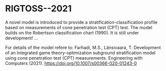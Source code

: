 # RIGTOSS--2021
A novel model is introduced to provide a stratification-classification profile based on measurements of cone penetration test (CPT) test. The model builds on the Robertson classification chart (1990). It is still under development! ...

For details of the model refere to: Farhadi, M.S., Länsivaara, T. Development of an integrated game theory-optimization subground stratification model using cone penetration test (CPT) measurements. Engineering with Computers (2021). https://doi.org/10.1007/s00366-020-01243-0 
